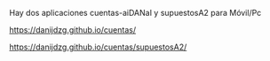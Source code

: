 Hay dos aplicaciones cuentas-aiDANaI y supuestosA2 para Móvil/Pc

https://danijdzg.github.io/cuentas/

https://danijdzg.github.io/cuentas/supuestosA2/
